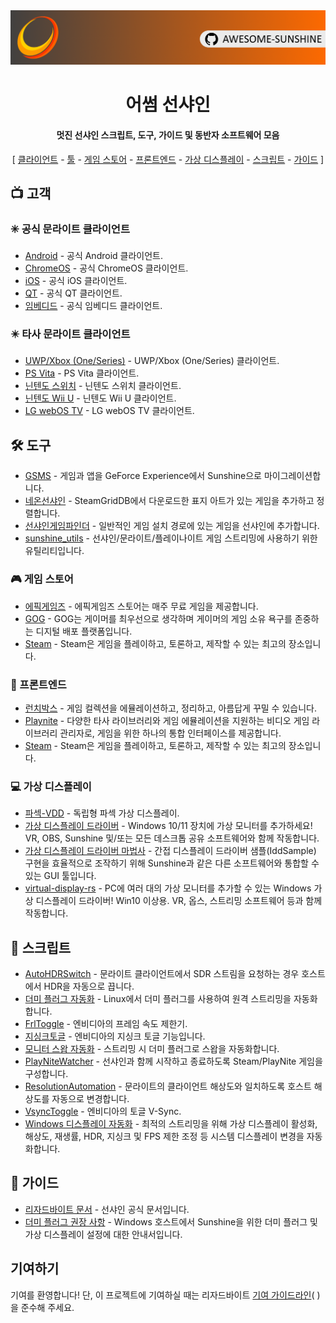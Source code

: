 <!--lint disable awesome-heading awesome-toc double-link-->

<div align="center">
  <img src="/assets/banner.png" />
  <h1 align="center">어썸 선샤인</h1>
  <h4 align="center">멋진 선샤인 스크립트, 도구, 가이드 및 동반자 소프트웨어 모음</h4>
</div>

<div align="center">
[
  <a href="#-clients">클라이언트</a> -
  <a href="#%EF%B8%8F-tools">툴</a> -
  <a href="#-game-stores">게임 스토어</a> -
  <a href="#-frontends">프론트엔드</a> -
  <a href="#-virtual-displays">가상 디스플레이</a> -
  <a href="#-scripts">스크립트</a> -
  <a href="#-guides">가이드</a>
]
</div>

## 📺 고객

### ✳️ 공식 문라이트 클라이언트

- [Android](https://github.com/moonlight-stream/moonlight-android) - 공식 Android 클라이언트.
- [ChromeOS](https://github.com/moonlight-stream/moonlight-chrome) - 공식 ChromeOS 클라이언트.
- [iOS](https://github.com/moonlight-stream/moonlight-ios) - 공식 iOS 클라이언트.
- [QT](https://github.com/moonlight-stream/moonlight-qt) - 공식 QT 클라이언트.
- [임베디드](https://github.com/moonlight-stream/moonlight-embedded) - 공식 임베디드 클라이언트.

### ✴️ 타사 문라이트 클라이언트

- [UWP/Xbox (One/Series)](https://github.com/TheElixZammuto/moonlight-xbox) - UWP/Xbox (One/Series) 클라이언트.
- [PS Vita](https://github.com/xyzz/vita-moonlight) - PS Vita 클라이언트.
- [닌텐도 스위치](https://github.com/XITRIX/Moonlight-Switch) - 닌텐도 스위치 클라이언트.
- [닌텐도 Wii U](https://github.com/GaryOderNichts/moonlight-wiiu) - 닌텐도 Wii U 클라이언트.
- [LG webOS TV](https://github.com/mariotaku/moonlight-tv) - LG webOS TV 클라이언트.

## 🛠️ 도구

- [GSMS](https://github.com/LizardByte/GSMS) - 게임과 앱을 GeForce Experience에서 Sunshine으로 마이그레이션합니다.
- [네온선샤인](https://github.com/NeonLightning/NeonSunshine) - SteamGridDB에서 다운로드한 표지 아트가 있는 게임을 추가하고 정렬합니다.
- [선샤인게임파인더](https://github.com/JMTK/SunshineGameFinder) - 일반적인 게임 설치 경로에 있는 게임을 선샤인에 추가합니다.
- [sunshine_utils](https://github.com/designer-living/sunshine_utils) - 선샤인/문라이트/플레이나이트 게임 스트리밍에 사용하기 위한 유틸리티입니다.

### 🎮 게임 스토어

- [에픽게임즈](https://www.epicgames.com) - 에픽게임즈 스토어는 매주 무료 게임을 제공합니다.
- [GOG](https://www.gog.com) - GOG는 게이머를 최우선으로 생각하며 게이머의 게임 소유 욕구를 존중하는 디지털 배포 플랫폼입니다.
- [Steam](https://store.steampowered.com) - Steam은 게임을 플레이하고, 토론하고, 제작할 수 있는 최고의 장소입니다.

### 💠 프론트엔드

- [런치박스](https://www.launchbox-app.com/) - 게임 컬렉션을 에뮬레이션하고, 정리하고, 아름답게 꾸밀 수 있습니다.
- [Playnite](https://github.com/JosefNemec/Playnite) - 다양한 타사 라이브러리와 게임 에뮬레이션을 지원하는 비디오 게임 라이브러리 관리자로, 게임을 위한 하나의 통합 인터페이스를 제공합니다.
- [Steam](https://store.steampowered.com) - Steam은 게임을 플레이하고, 토론하고, 제작할 수 있는 최고의 장소입니다.

### 💻 가상 디스플레이

- [파섹-VDD](https://github.com/nomi-san/parsec-vdd) - 독립형 파섹 가상 디스플레이.
- [가상 디스플레이 드라이버](https://github.com/itsmikethetech/Virtual-Display-Driver) - Windows 10/11 장치에 가상 모니터를 추가하세요! VR, OBS, Sunshine 및/또는 모든 데스크톱 공유 소프트웨어와 함께 작동합니다.
- [가상 디스플레이 드라이버 마법사](https://github.com/sofmeright/VirtualDisplayDriver_Wizard) - 간접 디스플레이 드라이버 샘플(IddSample) 구현을 효율적으로 조작하기 위해 Sunshine과 같은 다른 소프트웨어와 통합할 수 있는 GUI 툴입니다.
- [virtual-display-rs](https://github.com/MolotovCherry/virtual-display-rs) - PC에 여러 대의 가상 모니터를 추가할 수 있는 Windows 가상 디스플레이 드라이버! Win10 이상용. VR, 옵스, 스트리밍 소프트웨어 등과 함께 작동합니다.

## 📜 스크립트

- [AutoHDRSwitch](https://github.com/Nonary/AutoHDRSwitch) - 문라이트 클라이언트에서 SDR 스트림을 요청하는 경우 호스트에서 HDR을 자동으로 끕니다.
- [더미 플러그 자동화](https://github.com/XenHat/dummy-plug-automation) - Linux에서 더미 플러그를 사용하여 원격 스트리밍을 자동화합니다.
- [FrlToggle](https://github.com/FrogTheFrog/frl-toggle) - 엔비디아의 프레임 속도 제한기.
- [지싱크토글](https://github.com/FrogTheFrog/gsync-toggle) - 엔비디아의 지싱크 토글 기능입니다.
- [모니터 스왑 자동화](https://github.com/Nonary/MonitorSwapAutomation) - 스트리밍 시 더미 플러그로 스왑을 자동화합니다.
- [PlayNiteWatcher](https://github.com/Nonary/PlayNiteWatcher) - 선샤인과 함께 시작하고 종료하도록 Steam/PlayNite 게임을 구성합니다.
- [ResolutionAutomation](https://github.com/Nonary/ResolutionAutomation) - 문라이트의 클라이언트 해상도와 일치하도록 호스트 해상도를 자동으로 변경합니다.
- [VsyncToggle](https://github.com/xanderfrangos/vsync-toggle) - 엔비디아의 토글 V-Sync.
- [Windows 디스플레이 자동화](https://github.com/fehbari/sunshine-scripts) - 최적의 스트리밍을 위해 가상 디스플레이 활성화, 해상도, 재생률, HDR, 지싱크 및 FPS 제한 조정 등 시스템 디스플레이 변경을 자동화합니다.

## 📓 가이드

- [리자드바이트 문서](https://docs.lizardbyte.dev/projects/sunshine) - 선샤인 공식 문서입니다.
- [더미 플러그 권장 사항](https://github.com/Nonary/documentation/wiki/DummyPlugs) - Windows 호스트에서 Sunshine을 위한 더미 플러그 및 가상 디스플레이 설정에 대한 안내서입니다.

## 기여하기

기여를 환영합니다! 단, 이 프로젝트에 기여하실 때는 리자드바이트
[기여 가이드라인](https://docs.lizardbyte.dev/en/latest/developers/contributing.html)(
)을 준수해 주세요.
